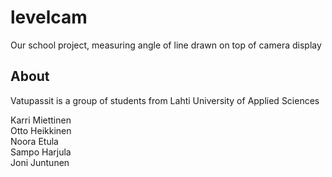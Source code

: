 # levelcam
Our school project, measuring angle of line drawn on top of camera display

## About
Vatupassit is a group of students from Lahti University of Applied Sciences

Karri Miettinen  
Otto Heikkinen  
Noora Etula  
Sampo Harjula  
Joni Juntunen  
